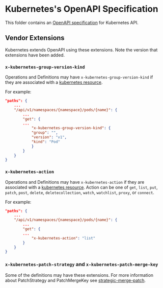 # Kubernetes's OpenAPI Specification

This folder contains an [OpenAPI specification](https://github.com/OAI/OpenAPI-Specification) for Kubernetes API.

## Vendor Extensions

Kubernetes extends OpenAPI using these extensions. Note the version that
extensions have been added.

### `x-kubernetes-group-version-kind`

Operations and Definitions may have `x-kubernetes-group-version-kind` if they
are associated with
a [kubernetes resource](https://git.k8s.io/community/contributors/devel/sig-architecture/api-conventions.md#resources).

For example:

``` json
"paths": {
    ...
    "/api/v1/namespaces/{namespace}/pods/{name}": {
        ...
        "get": {
        ...
            "x-kubernetes-group-version-kind": {
            "group": "",
            "version": "v1",
            "kind": "Pod"
            }
        }
    }
}
```

### `x-kubernetes-action`

Operations and Definitions may have `x-kubernetes-action` if they
are associated with
a [kubernetes resource](https://git.k8s.io/community/contributors/devel/sig-architecture/api-conventions.md#resources).
Action can be one of `get`, `list`, `put`, `patch`, `post`, `delete`, `deletecollection`, `watch`, `watchlist`, `proxy`,
or `connect`.

For example:

``` json
"paths": {
    ...
    "/api/v1/namespaces/{namespace}/pods/{name}": {
        ...
        "get": {
        ...
            "x-kubernetes-action": "list"
        }
    }
}
```

### `x-kubernetes-patch-strategy` and `x-kubernetes-patch-merge-key`

Some of the definitions may have these extensions. For more information about PatchStrategy and PatchMergeKey see
[strategic-merge-patch](https://git.k8s.io/community/contributors/devel/sig-api-machinery/strategic-merge-patch.md).
